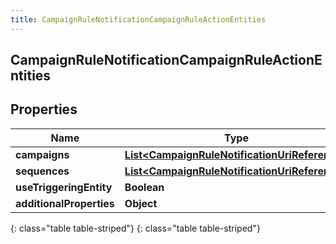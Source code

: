 ```yaml
---
title: CampaignRuleNotificationCampaignRuleActionEntities
---
```

## CampaignRuleNotificationCampaignRuleActionEntities


## Properties

| Name | Type | Description | Notes |
| ------------ | ------------- | ------------- | ------------- |
| **campaigns** | [**List&lt;CampaignRuleNotificationUriReference&gt;**](CampaignRuleNotificationUriReference.html) |  |  [optional] |
| **sequences** | [**List&lt;CampaignRuleNotificationUriReference&gt;**](CampaignRuleNotificationUriReference.html) |  |  [optional] |
| **useTriggeringEntity** | **Boolean** |  |  [optional] |
| **additionalProperties** | **Object** |  |  [optional] |
{: class="table table-striped"}
{: class="table table-striped"}


